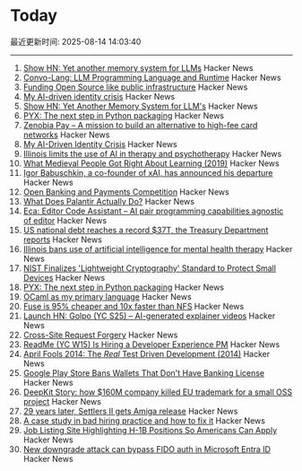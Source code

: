 # Today

最近更新时间: 2025-08-14 14:03:40

--- 
1. [Show HN: Yet another memory system for LLMs](https://github.com/trvon/yams) Hacker News
2. [Convo-Lang: LLM Programming Language and Runtime](https://learn.convo-lang.ai/) Hacker News
3. [Funding Open Source like public infrastructure](https://dri.es/funding-open-source-like-public-infrastructure) Hacker News
4. [My AI-driven identity crisis](https://dusty.phillips.codes/2025/06/08/my-ai-driven-identity-crisis/) Hacker News
5. [Show HN: Yet Another Memory System for LLM's](https://github.com/trvon/yams) Hacker News
6. [PYX: The next step in Python packaging](https://astral.sh/blog/introducing-pyx) Hacker News
7. [Zenobia Pay – A mission to build an alternative to high-fee card networks](https://zenobiapay.com/blog/open-source-payments) Hacker News
8. [My AI-Driven Identity Crisis](https://dusty.phillips.codes/2025/06/08/my-ai-driven-identity-crisis/) Hacker News
9. [Illinois limits the use of AI in therapy and psychotherapy](https://www.washingtonpost.com/nation/2025/08/12/illinois-ai-therapy-ban/) Hacker News
10. [What Medieval People Got Right About Learning (2019)](https://www.scotthyoung.com/blog/2019/06/07/apprenticeships/) Hacker News
11. [Igor Babuschkin, a co-founder of xAI, has announced his departure](https://techcrunch.com/2025/08/13/co-founder-of-elon-musks-xai-departs-the-company/) Hacker News
12. [Open Banking and Payments Competition](https://www.bitsaboutmoney.com/archive/open-banking-and-payments-competition/) Hacker News
13. [What Does Palantir Actually Do?](https://www.wired.com/story/palantir-what-the-company-does/) Hacker News
14. [Eca: Editor Code Assistant – AI pair programming capabilities agnostic of editor](https://github.com/editor-code-assistant/eca) Hacker News
15. [US national debt reaches a record $37T, the Treasury Department reports](https://apnews.com/article/treasury-debt-spending-trump-obbb-6f807c4aae78dcc96f29ff07a3c926f4) Hacker News
16. [Illinois bans use of artificial intelligence for mental health therapy](https://www.washingtonpost.com/nation/2025/08/12/illinois-ai-therapy-ban/) Hacker News
17. [NIST Finalizes 'Lightweight Cryptography' Standard to Protect Small Devices](https://www.nist.gov/news-events/news/2025/08/nist-finalizes-lightweight-cryptography-standard-protect-small-devices) Hacker News
18. [PYX: The next step in Python packaging](https://astral.sh/pyx) Hacker News
19. [OCaml as my primary language](https://xvw.lol/en/articles/why-ocaml.html) Hacker News
20. [Fuse is 95% cheaper and 10x faster than NFS](https://nilesh-agarwal.com/storage-in-cloud-for-llms-2/) Hacker News
21. [Launch HN: Golpo (YC S25) – AI-generated explainer videos](https://video.golpoai.com/) Hacker News
22. [Cross-Site Request Forgery](https://words.filippo.io/csrf/) Hacker News
23. [ReadMe (YC W15) Is Hiring a Developer Experience PM](https://readme.com/careers#product-manager-developer-experience) Hacker News
24. [April Fools 2014: The *Real* Test Driven Development (2014)](https://testing.googleblog.com/2014/04/the-real-test-driven-development.html) Hacker News
25. [Google Play Store Bans Wallets That Don't Have Banking License](https://www.therage.co/google-play-store-ban-wallets/) Hacker News
26. [DeepKit Story: how $160M company killed EU trademark for a small OSS project](https://old.reddit.com/r/ExperiencedDevs/comments/1mopzhz/160m_vcbacked_company_just_killed_my_eu_trademark/) Hacker News
27. [29 years later, Settlers II gets Amiga release](https://gamingretro.co.uk/29-years-later-settlers-ii-finally-gets-amiga-release/) Hacker News
28. [A case study in bad hiring practice and how to fix it](https://www.tomkranz.com/blog1/a-case-study-in-bad-hiring-practice-and-how-to-fix-it) Hacker News
29. [Job Listing Site Highlighting H-1B Positions So Americans Can Apply](https://www.newsweek.com/h1b-jobs-now-american-workers-green-cards-2041404) Hacker News
30. [New downgrade attack can bypass FIDO auth in Microsoft Entra ID](https://www.bleepingcomputer.com/news/security/new-downgrade-attack-can-bypass-fido-auth-in-microsoft-entra-id/) Hacker News

